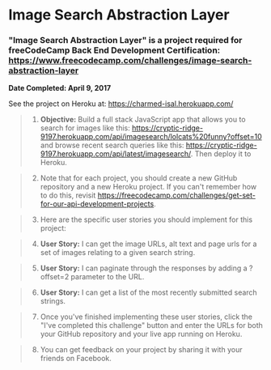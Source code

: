 # Image Search Abstraction Layer
### "Image Search Abstraction Layer" is a project required for freeCodeCamp Back End Development Certification: https://www.freecodecamp.com/challenges/image-search-abstraction-layer
**Date Completed: April 9, 2017**

See the project on Heroku at: https://charmed-isal.herokuapp.com/

>1. **Objective:** Build a full stack JavaScript app that allows you to search for images like this: https://cryptic-ridge-9197.herokuapp.com/api/imagesearch/lolcats%20funny?offset=10 and browse recent search queries like this: https://cryptic-ridge-9197.herokuapp.com/api/latest/imagesearch/. Then deploy it to Heroku.

>2. Note that for each project, you should create a new GitHub repository and a new Heroku project. If you can't remember how to do this, revisit https://freecodecamp.com/challenges/get-set-for-our-api-development-projects.

>3. Here are the specific user stories you should implement for this project:

>4. **User Story:** I can get the image URLs, alt text and page urls for a set of images relating to a given search string.

>5. **User Story:** I can paginate through the responses by adding a ?offset=2 parameter to the URL.

>6. **User Story:** I can get a list of the most recently submitted search strings.

>7. Once you've finished implementing these user stories, click the "I've completed this challenge" button and enter the URLs for both your GitHub repository and your live app running on Heroku.

>8. You can get feedback on your project by sharing it with your friends on Facebook.

